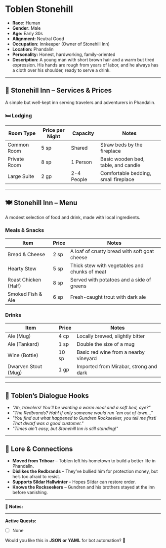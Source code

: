 # Toblen Stonehill
- **Race:** Human
- **Gender:** Male
- **Age:** Early 30s
- **Alignment:** Neutral Good
- **Occupation:** Innkeeper (Owner of Stonehill Inn)
- **Location:** Phandalin
- **Personality:** Honest, hardworking, family-oriented
- **Description:** A young man with short brown hair and a warm but tired expression. His hands are rough from years of labor, and he always has a cloth over his shoulder, ready to serve a drink.

---

## 🏨 **Stonehill Inn – Services & Prices**
A simple but well-kept inn serving travelers and adventurers in Phandalin.

### 🛏️ **Lodging**
| Room Type        | Price per Night | Capacity | Notes |
|-----------------|---------------|----------|----------------|
| Common Room     | 5 sp          | Shared   | Straw beds by the fireplace |
| Private Room    | 8 sp          | 1 Person | Basic wooden bed, table, and candle |
| Large Suite     | 2 gp          | 2-4 People | Comfortable bedding, small fireplace |

---

## 🍽️ **Stonehill Inn – Menu**
A modest selection of food and drink, made with local ingredients.

### **Meals & Snacks**
| Item                     | Price  | Notes |
|--------------------------|--------|----------------|
| Bread & Cheese          | 2 sp   | A loaf of crusty bread with soft goat cheese |
| Hearty Stew             | 5 sp   | Thick stew with vegetables and chunks of meat |
| Roast Chicken (Half)    | 8 sp   | Served with potatoes and a side of greens |
| Smoked Fish & Ale       | 6 sp   | Fresh-caught trout with dark ale |

### **Drinks**
| Item                     | Price  | Notes |
|--------------------------|--------|----------------|
| Ale (Mug)               | 4 cp   | Locally brewed, slightly bitter |
| Ale (Tankard)           | 1 sp   | Double the size of a mug |
| Wine (Bottle)           | 10 sp  | Basic red wine from a nearby vineyard |
| Dwarven Stout (Mug)     | 1 gp   | Imported from Mirabar, strong and dark |

---

## 💬 **Toblen’s Dialogue Hooks**
- *"Ah, travelers! You’ll be wanting a warm meal and a soft bed, aye?"*
- *"The Redbrands? Hah! If only someone would run 'em out of town…"*
- *"You find out what happened to Gundren Rockseeker, you tell me first! That dwarf was a good customer."*
- *"Times ain't easy, but Stonehill Inn is still standing!"*

---

## 📖 **Lore & Connections**
- **Moved from Triboar** – Toblen left his hometown to build a better life in Phandalin.
- **Dislikes the Redbrands** – They’ve bullied him for protection money, but he’s too afraid to resist.
- **Supports Sildar Hallwinter** – Hopes Sildar can restore order.
- **Knows the Rockseekers** – Gundren and his brothers stayed at the inn before vanishing.

---

**📌 Notes:**  

---

**Active Quests:**
- [ ] None

Would you like this in **JSON or YAML** for bot automation? 🚀

